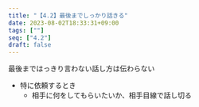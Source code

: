 ```yaml
---
title: "【4.2】最後までしっかり話きる"
date: 2023-08-02T18:33:31+09:00
tags: [""]
seq: ["4.2"]
draft: false
---
```


最後まではっきり言わない話し方は伝わらない
- 特に依頼するとき
  - 相手に何をしてもらいたいか、相手目線で話し切る
  
